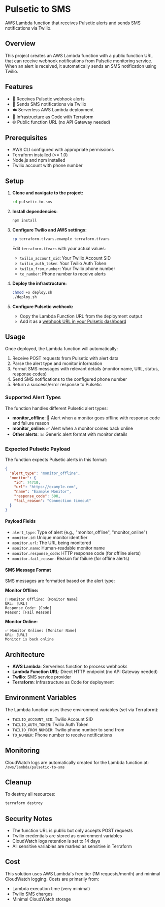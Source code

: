 # Pulsetic to SMS
AWS Lambda function that receives Pulsetic alerts and sends SMS notifications via Twilio.

## Overview
This project creates an AWS Lambda function with a public function URL that can receive webhook notifications from Pulsetic monitoring service. When an alert is received, it automatically sends an SMS notification using Twilio.

## Features
- 🚨 Receives Pulsetic webhook alerts
- 📱 Sends SMS notifications via Twilio
- ☁️ Serverless AWS Lambda deployment
- 🔧 Infrastructure as Code with Terraform
- 🌐 Public function URL (no API Gateway needed)

## Prerequisites
- AWS CLI configured with appropriate permissions
- Terraform installed (>= 1.0)
- Node.js and npm installed
- Twilio account with phone number

## Setup
1. **Clone and navigate to the project:**
   ```bash
   cd pulsetic-to-sms
   ```

2. **Install dependencies:**
   ```bash
   npm install
   ```

3. **Configure Twilio and AWS settings:**
   ```bash
   cp terraform.tfvars.example terraform.tfvars
   ```

   Edit `terraform.tfvars` with your actual values:
   - `twilio_account_sid`: Your Twilio Account SID
   - `twilio_auth_token`: Your Twilio Auth Token
   - `twilio_from_number`: Your Twilio phone number
   - `to_number`: Phone number to receive alerts

4. **Deploy the infrastructure:**
   ```bash
   chmod +x deploy.sh
   ./deploy.sh
   ```

5. **Configure Pulsetic webhook:**
   - Copy the Lambda Function URL from the deployment output
   - Add it as a [webhook URL in your Pulsetic dashboard](https://app.pulsetic.com/account/general-alerts/webhook)

## Usage
Once deployed, the Lambda function will automatically:

1. Receive POST requests from Pulsetic with alert data
2. Parse the alert type and monitor information
3. Format SMS messages with relevant details (monitor name, URL, status, response codes)
4. Send SMS notifications to the configured phone number
5. Return a success/error response to Pulsetic

### Supported Alert Types
The function handles different Pulsetic alert types:
- **monitor_offline**: 🚨 Alert when a monitor goes offline with response code and failure reason
- **monitor_online**: ✅ Alert when a monitor comes back online
- **Other alerts**: 📊 Generic alert format with monitor details

### Expected Pulsetic Payload
The function expects Pulsetic alerts in this format:

```json
{
  "alert_type": "monitor_offline",
  "monitor": {
    "id": 74710,
    "url": "https://example.com",
    "name": "Example Monitor",
    "response_code": 500,
    "fail_reason": "Connection timeout"
  }
}
```

#### Payload Fields
- `alert_type`: Type of alert (e.g., "monitor_offline", "monitor_online")
- `monitor.id`: Unique monitor identifier
- `monitor.url`: The URL being monitored
- `monitor.name`: Human-readable monitor name
- `monitor.response_code`: HTTP response code (for offline alerts)
- `monitor.fail_reason`: Reason for failure (for offline alerts)

#### SMS Message Format
SMS messages are formatted based on the alert type:

**Monitor Offline:**
```
🚨 Monitor Offline: [Monitor Name]
URL: [URL]
Response Code: [Code]
Reason: [Fail Reason]
```

**Monitor Online:**
```
✅ Monitor Online: [Monitor Name]
URL: [URL]
Monitor is back online
```

## Architecture
- **AWS Lambda**: Serverless function to process webhooks
- **Lambda Function URL**: Direct HTTP endpoint (no API Gateway needed)
- **Twilio**: SMS service provider
- **Terraform**: Infrastructure as Code for deployment

## Environment Variables
The Lambda function uses these environment variables (set via Terraform):
- `TWILIO_ACCOUNT_SID`: Twilio Account SID
- `TWILIO_AUTH_TOKEN`: Twilio Auth Token
- `TWILIO_FROM_NUMBER`: Twilio phone number to send from
- `TO_NUMBER`: Phone number to receive notifications

## Monitoring
CloudWatch logs are automatically created for the Lambda function at:
`/aws/lambda/pulsetic-to-sms`

## Cleanup
To destroy all resources:

```bash
terraform destroy
```

## Security Notes
- The function URL is public but only accepts POST requests
- Twilio credentials are stored as environment variables
- CloudWatch logs retention is set to 14 days
- All sensitive variables are marked as sensitive in Terraform

## Cost
This solution uses AWS Lambda's free tier (1M requests/month) and minimal CloudWatch logging. Costs are primarily from:
- Lambda execution time (very minimal)
- Twilio SMS charges
- Minimal CloudWatch storage

